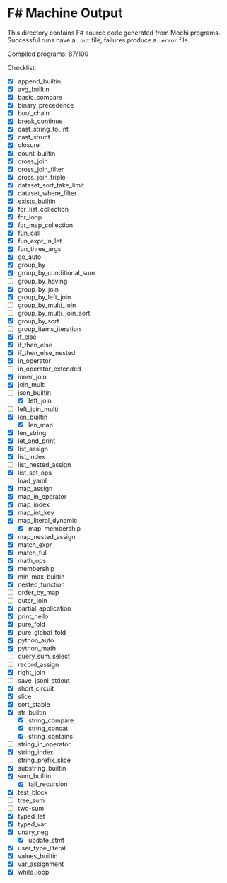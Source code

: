 # F# Machine Output

This directory contains F# source code generated from Mochi programs. Successful runs have a `.out` file, failures produce a `.error` file.

Compiled programs: 87/100

Checklist:
- [x] append_builtin
- [x] avg_builtin
- [x] basic_compare
- [x] binary_precedence
- [x] bool_chain
- [x] break_continue
- [x] cast_string_to_int
- [x] cast_struct
- [x] closure
- [x] count_builtin
- [x] cross_join
- [x] cross_join_filter
- [x] cross_join_triple
- [x] dataset_sort_take_limit
- [x] dataset_where_filter
- [x] exists_builtin
- [x] for_list_collection
- [x] for_loop
- [x] for_map_collection
- [x] fun_call
- [x] fun_expr_in_let
- [x] fun_three_args
- [x] go_auto
- [x] group_by
- [x] group_by_conditional_sum
- [ ] group_by_having
- [x] group_by_join
 - [x] group_by_left_join
- [ ] group_by_multi_join
- [ ] group_by_multi_join_sort
- [x] group_by_sort
- [ ] group_items_iteration
- [x] if_else
- [x] if_then_else
- [x] if_then_else_nested
- [x] in_operator
- [ ] in_operator_extended
- [x] inner_join
- [x] join_multi
- [ ] json_builtin
  - [x] left_join
- [ ] left_join_multi
- [x] len_builtin
  - [x] len_map
- [x] len_string
- [x] let_and_print
- [x] list_assign
- [x] list_index
- [ ] list_nested_assign
- [x] list_set_ops
- [ ] load_yaml
- [x] map_assign
- [x] map_in_operator
- [x] map_index
- [x] map_int_key
- [x] map_literal_dynamic
  - [x] map_membership
- [x] map_nested_assign
- [x] match_expr
- [x] match_full
- [x] math_ops
- [x] membership
- [x] min_max_builtin
- [x] nested_function
- [ ] order_by_map
- [ ] outer_join
- [x] partial_application
- [x] print_hello
- [x] pure_fold
- [x] pure_global_fold
- [x] python_auto
- [x] python_math
- [ ] query_sum_select
- [ ] record_assign
 - [x] right_join
- [ ] save_jsonl_stdout
- [x] short_circuit
- [x] slice
- [x] sort_stable
- [x] str_builtin
  - [x] string_compare
  - [x] string_concat
  - [x] string_contains
- [ ] string_in_operator
- [x] string_index
- [ ] string_prefix_slice
- [x] substring_builtin
- [x] sum_builtin
  - [x] tail_recursion
- [x] test_block
- [ ] tree_sum
- [ ] two-sum
- [x] typed_let
- [x] typed_var
- [x] unary_neg
  - [x] update_stmt
- [x] user_type_literal
- [x] values_builtin
- [x] var_assignment
- [x] while_loop
